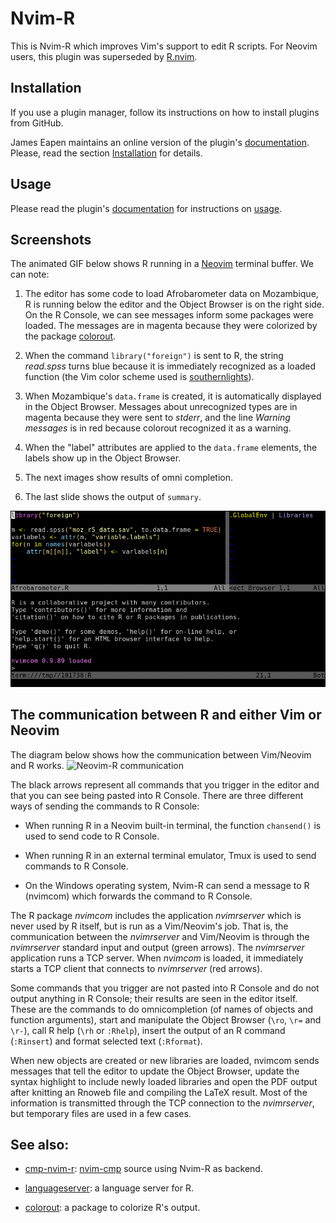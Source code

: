 # Nvim-R

This is Nvim-R which improves Vim's support to edit R scripts.
For Neovim users, this plugin was superseded by [R.nvim](https://github.com/R-nvim/R.nvim).

## Installation

If you use a plugin manager, follow its instructions on how to install plugins
from GitHub.

James Eapen maintains an online version of the plugin's
[documentation](https://github.com/jamespeapen/Nvim-R/wiki).
Please, read the section
[Installation](https://github.com/jamespeapen/Nvim-R/wiki/Installation)
for details.

## Usage

Please read the plugin's
[documentation](https://github.com/jamespeapen/Nvim-R/wiki) for instructions on
[usage](https://github.com/jamespeapen/Nvim-R/wiki/Use).



## Screenshots

The animated GIF below shows R running in a [Neovim] terminal buffer. We can
note:

   1. The editor has some code to load Afrobarometer data on Mozambique, R is
      running below the editor and the Object Browser is on the right side. On
      the R Console, we can see messages inform some packages were loaded. The
      messages are in magenta because they were colorized by the package
      [colorout].

   2. When the command `library("foreign")` is sent to R, the string *read.spss*
      turns blue because it is immediately recognized as a loaded function
      (the Vim color scheme used is [southernlights]).

   3. When Mozambique's `data.frame` is created, it is automatically displayed
      in the Object Browser. Messages about unrecognized types are in magenta
      because they were sent to *stderr*, and the line *Warning messages* is in
      red because colorout recognized it as a warning.

   4. When the "label" attributes are applied to the `data.frame` elements, the
      labels show up in the Object Browser.

   5. The next images show results of omni completion.

   6. The last slide shows the output of `summary`.

![Nvim-R screenshots](https://raw.githubusercontent.com/jalvesaq/Nvim-R/master/Nvim-R.gif "Nvim-R screenshots")

## The communication between R and either Vim or Neovim

The diagram below shows how the communication between Vim/Neovim and R works.
![Neovim-R communication](https://raw.githubusercontent.com/jalvesaq/Nvim-R/master/nvimrcom.svg "Neovim-R communication")

The black arrows represent all commands that you trigger in the editor and
that you can see being pasted into R Console.
There are three different ways of sending the commands to R Console:

  - When running R in a Neovim built-in terminal, the function `chansend()`
    is used to send code to R Console.

  - When running R in an external terminal emulator, Tmux is used to send
    commands to R Console.

  - On the Windows operating system, Nvim-R can send a message to R (nvimcom)
    which forwards the command to R Console.

The R package *nvimcom* includes the application *nvimrserver* which is never
used by R itself, but is run as a Vim/Neovim's job. That is, the communication
between the *nvimrserver* and Vim/Neovim is through the *nvimrserver* standard
input and output (green arrows). The *nvimrserver* application runs a TCP
server. When *nvimcom* is loaded, it immediately starts a TCP client that
connects to *nvimrserver* (red arrows).

Some commands that you trigger are not pasted into R Console and do not output
anything in R Console; their results are seen in the editor itself. These are
the commands to do omnicompletion (of names of objects and function
arguments), start and manipulate the Object Browser (`\ro`, `\r=` and `\r-`),
call R help (`\rh` or `:Rhelp`), insert the output of an R command
(`:Rinsert`) and format selected text (`:Rformat`).

When new objects are created or new libraries are loaded, nvimcom sends
messages that tell the editor to update the Object Browser, update the syntax
highlight to include newly loaded libraries and open the PDF output after
knitting an Rnoweb file and compiling the LaTeX result. Most of the
information is transmitted through the TCP connection to the *nvimrserver*,
but temporary files are used in a few cases.


## See also:

   - [cmp-nvim-r](https://github.com/jalvesaq/cmp-nvim-r): [nvim-cmp](https://github.com/hrsh7th/nvim-cmp) source using Nvim-R as backend.

   - [languageserver](https://cran.r-project.org/web/packages/languageserver/index.html): a language server for R.

   - [colorout](https://github.com/jalvesaq/colorout): a package to colorize R's output.

[Neovim]: https://github.com/neovim/neovim
[southernlights]: https://github.com/jalvesaq/southernlights
[colorout]: https://github.com/jalvesaq/colorout
